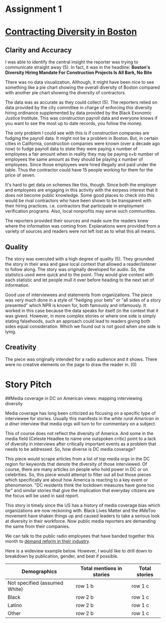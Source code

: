 # Assignment 1

# [Contracting Diversity in Boston](https://www.wgbh.org/news/local-news/2020/10/13/bostons-diversity-hiring-mandate-for-construction-projects-is-all-bark-no-bite)

## Clarity and Accuracy

I was able to identify the central insight the reporter was trying to communicate straight away (5). In fact, it was in the headline:
**Boston's Diversity Hiring Mandate For Construction Projects Is All Bark, No Bite**

There was no data visualization. Although, it might have been nice to see something like a pie chart showing the overall diversity of Boston compared with another pie chart showing the diversity of contractors.

The data was as accurate as they could collect (5). The reporters relied on data provided by the city committee in charge of enforcing this diversity hiring ordinance supplemented by data provided by the Black Exonomic Justice Institute. This was construction payroll data and everyone knows if you want to see the most up to date records, you follow the money.

The only problem I could see with this is if construction companies are fudging the payroll data. It might not be a problem in Boston. But, in certain cities in California, construction companies were known (over a decade ago now) to fudge payroll data to state they were paying x number of employees a fair amount when in reality they may be paying x+b number of employees the same amount as they should be playing x number of employees. Since those employees were hired illegally and paid under the table. Thus the contractor could have 15 people working for them for the price of seven.

It's hard to get data on schemes like this, though. Since both the employer and employees are engaging in this activity with the exrpess interest that it does not become public knowledge. Some good places to check into this would be rival contractors who have been shown to be transparent with their hiring practices. i.e. contractors that participate in employment verification programs. Also, local nonprofits may serve such communities.

The reporters provided their sources and made sure the readers knew where the information was coming from. Explanations were provided from a variety of sources and readers were not left lost as to what this all means.

## Quality

The story was executed with a high degree of quality (5). They grounded the story in their area and gave local context that allowed a reader/listener to follow along. The story was originally developed for audio. So, the statistics used were quick and to the point. They would give context with each statistic and let people mull it over before heading to the next set of information.

Good use of interviewees and statements from organizations. The piece was very much done in a style of "hedging your bets" or "all sides of a story presented" which NPR is known for, both famously and infamously. It worked in this case because the data speaks for itself (in the context that it was given). However, in more complex stories or where one side is simply stating falsehoods, such an approach could lead to readers giving both sides equal consideration. Which we found out is not good when one side is lying.

## Creativity

The piece was originally intended for a radio audience and it shows. There were no creative elements on the page to draw the reader in. (0)

# Story Pitch

##Media coverage in DC on American views: mapping interviewing diversity

Media coverage has long been criticized as focusing on a specific type of interviewee for stories. Usually this manifests in the *white rural American in a diner* interview that media orgs will turn to for commentary on a subject.

This of course does not reflect the diversity of America. And some in the media field (Celeste Headlee to name one outspoken critic) point to a lack of diversity in interviews after critically important events as a problem that needs to be addressed. So, how diverse is DC media coverage?

This piece would scrape articles from a list of top media orgs in the DC region for keywords that denote the diversity of those interviewed. Of course, there are many articles on people who hold power in DC or on celebrities. So, this piece would attempt to filter out all but those pieces which specifically are about how America is reacting to a key event or phenomenon. "DC residents think the lockdown measures have gone too far" and similar stories that give the implication that everyday citizens are the focus will be used in said report.

This story is timely since the US has a history of media coverage bias which organizations are now reckoning with. Black Lives Matter and the #MeToo movement have shaken things up and caused leaders to take a serious look at diversity in their workforce. Now public media reporters are demanding the same from their companies.

We can talk to the public radio employees that have banded together this month to [demand reform in their industry](https://twitter.com/CelesteHeadlee/status/1351263582038728708).

Here is a wideview example below. However, I would like to drill down to breakdown by publication, gender, and beat if possible.

Demographics | Total mentions in stories | Total stories
-----------------|----------------|----------------
Not specified (assumed White) | row 1 b | row 1 c
Black | row 2 b | row 1 c
Latino | row 2 b | row 1 c
Other | row 2 b | row 1 c


